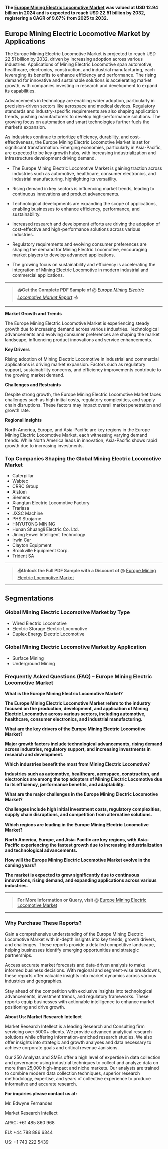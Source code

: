 <p><strong>The <a href="https://www.marketresearchintellect.com/download-sample/?rid=1063755&amp;utm_source=Pulse-April-Europe&amp;utm_medium=852">Europe Mining Electric Locomotive Market</a> was valued at USD 12.94 billion in 2024 and is expected to reach USD 22.51 billion by 2032, registering a CAGR of 9.67% from 2025 to 2032.</strong></p><h2>Europe Mining Electric Locomotive Market by Applications&nbsp;</h2><p><p>The Europe Mining Electric Locomotive Market is projected to reach USD 22.51 billion by 2032, driven by increasing adoption across various industries. Applications of Mining Electric Locomotive span automotive, healthcare, electronics, construction, and industrial manufacturing, each leveraging its benefits to enhance efficiency and performance. The rising demand for innovative and sustainable solutions is accelerating market growth, with companies investing in research and development to expand its capabilities.</p><p>Advancements in technology are enabling wider adoption, particularly in precision-driven sectors like aerospace and medical devices. Regulatory standards and industry-specific requirements are also shaping application trends, pushing manufacturers to develop high-performance solutions. The growing focus on automation and smart technologies further fuels the market&rsquo;s expansion.</p><p>As industries continue to prioritize efficiency, durability, and cost-effectiveness, the Europe Mining Electric Locomotive Market is set for significant transformation. Emerging economies, particularly in Asia-Pacific, are expected to be key growth hubs, with increasing industrialization and infrastructure development driving demand.</p></p><ul><li><p>The Europe Mining Electric Locomotive Market is gaining traction across industries such as automotive, healthcare, consumer electronics, and industrial manufacturing, highlighting its versatility.</p></li><li><p>Rising demand in key sectors is influencing market trends, leading to continuous innovations and product advancements.</p></li><li><p>Technological developments are expanding the scope of applications, enabling businesses to enhance efficiency, performance, and sustainability.</p></li><li><p>Increased research and development efforts are driving the adoption of cost-effective and high-performance solutions across various industries.</p></li><li><p>Regulatory requirements and evolving consumer preferences are shaping the demand for Mining Electric Locomotive, encouraging market players to develop advanced applications.</p></li><li><p>The growing focus on sustainability and efficiency is accelerating the integration of Mining Electric Locomotive in modern industrial and commercial applications.</p></li></ul><hr /><blockquote><p><strong><span class="font-[700]">📥Get the Complete PDF Sample of @ </span></strong><em><span class="font-[700]"><a href="https://www.marketresearchintellect.com/download-sample/?rid=1063755&amp;utm_source=Pulse-April-Europe&amp;utm_medium=852" target="_blank" data-tracking-control-name="article-ssr-frontend-pulse_little-text-block" data-tracking-will-navigate="" data-test-link="">Europe Mining Electric Locomotive Market Report</a>&nbsp;📥</span></em></p></blockquote><hr /><p class="" data-start="77" data-end="360"><strong data-start="77" data-end="105">Market Growth and Trends</strong></p><p class="" data-start="77" data-end="360">The Europe Mining Electric Locomotive Market is experiencing steady growth due to increasing demand across various industries. Technological advancements and evolving consumer preferences are shaping the market landscape, influencing product innovations and service enhancements.</p><p class="" data-start="362" data-end="606"><strong data-start="362" data-end="377">Key Drivers</strong></p><p class="" data-start="362" data-end="606">Rising adoption of Mining Electric Locomotive in industrial and commercial applications is driving market expansion. Factors such as regulatory support, sustainability concerns, and efficiency improvements contribute to the growing market demand.</p><p class="" data-start="608" data-end="849"><strong data-start="608" data-end="637">Challenges and Restraints</strong></p><p class="" data-start="608" data-end="849">Despite strong growth, the Europe Mining Electric Locomotive Market faces challenges such as high initial costs, regulatory complexities, and supply chain disruptions. These factors may impact overall market penetration and growth rate.</p><p class="" data-start="851" data-end="1095"><strong data-start="851" data-end="872">Regional Insights</strong></p><p class="" data-start="851" data-end="1095">North America, Europe, and Asia-Pacific are key regions in the Europe Mining Electric Locomotive Market, each witnessing varying demand trends. While North America leads in innovation, Asia-Pacific shows rapid growth due to increasing investments.</p><p><h3>Top Companies Shaping the Global Mining Electric Locomotive Market </h3><ul><li>Caterpillar</li><li>Wabtec</li><li>CRRC Group</li><li>Alstom</li><li>Siemens</li><li>Xiangtan Electric Locomotive Factory</li><li>Trariasa</li><li>JXSC Machine</li><li>PHS Strojarne</li><li>HNYUTONG MINING</li><li>Hunan Shuangli Electric Co. Ltd.</li><li>Jining Enwei Intelligent Technology</li><li>Irwin Car</li><li>Clayton Equipment</li><li>Brookville Equipment Corp.</li><li>Trident SA</li></ul></p><hr /><blockquote><p><strong>📥Unlock the Full PDF Sample with a Discount of @</strong> <a href="https://www.marketresearchintellect.com/ask-for-discount/?rid=1063755&amp;utm_source=Pulse-April-Europe&amp;utm_medium=852">Europe Mining Electric Locomotive Market</a></p></blockquote><hr /><p><h2>Segmentations</h2><h3>Global Mining Electric Locomotive Market by Type</h3><ul><li>Wired Electric Locomotive</li><li>Electric Storage Electric Locomotive</li><li>Duplex Energy Electric Locomotive</li></ul><h3>Global Mining Electric Locomotive Market by Application</h3><ul><li>Surface Mining</li><li>Underground Mining</li></ul></p><h3><strong>Frequently Asked Questions (FAQ) &ndash; Europe Mining Electric Locomotive Market</strong></h3><p><strong>What is the Europe Mining Electric Locomotive Market?</strong></p><p><strong>The Europe Mining Electric Locomotive Market refers to the industry focused on the production, development, and application of Mining Electric Locomotive across various sectors, including automotive, healthcare, consumer electronics, and industrial manufacturing.</strong></p><p><strong>What are the key drivers of the Europe Mining Electric Locomotive Market?</strong></p><p><strong>Major growth factors include technological advancements, rising demand across industries, regulatory support, and increasing investments in research and development.</strong></p><p><strong>Which industries benefit the most from Mining Electric Locomotive?</strong></p><p><strong>Industries such as automotive, healthcare, aerospace, construction, and electronics are among the top adopters of Mining Electric Locomotive due to its efficiency, performance benefits, and adaptability.</strong></p><p><strong>What are the major challenges in the Europe Mining Electric Locomotive Market?</strong></p><p><strong>Challenges include high initial investment costs, regulatory complexities, supply chain disruptions, and competition from alternative solutions.</strong></p><p><strong>Which regions are leading in the Europe Mining Electric Locomotive Market?</strong></p><p><strong>North America, Europe, and Asia-Pacific are key regions, with Asia-Pacific experiencing the fastest growth due to increasing industrialization and technological advancements.</strong></p><p><strong>How will the Europe Mining Electric Locomotive Market evolve in the coming years?</strong></p><p><strong>The market is expected to grow significantly due to continuous innovations, rising demand, and expanding applications across various industries.</strong></p><hr /><blockquote><p><span class="font-[700]"><strong>For More Information or Query, visit&nbsp;@</strong>&nbsp;</span><span class="font-[700]"><a href="https://www.marketresearchintellect.com/product/mining-electric-locomotive-market/?utm_source=Linkedin&utm_medium=852" target="_blank" data-tracking-control-name="article-ssr-frontend-pulse_little-text-block" data-tracking-will-navigate="" data-test-link="">Europe Mining Electric Locomotive Market</a></span></p></blockquote><hr /><h3><strong data-start="0" data-end="31">Why Purchase These Reports?</strong></h3><p class="" data-start="35" data-end="297">Gain a comprehensive understanding of the Europe Mining Electric Locomotive Market with in-depth insights into key trends, growth drivers, and challenges. These reports provide a detailed competitive landscape, helping businesses identify emerging opportunities and strategic partnerships.</p><p class="" data-start="299" data-end="540">Access accurate market forecasts and data-driven analysis to make informed business decisions. With regional and segment-wise breakdowns, these reports offer valuable insights into market dynamics across various industries and geographies.</p><p class="" data-start="542" data-end="784">Stay ahead of the competition with exclusive insights into technological advancements, investment trends, and regulatory frameworks. These reports equip businesses with actionable intelligence to enhance market positioning and drive growth.</p><p><strong><span class="font-[700]">About Us: Market Research Intellect</span></strong></p><p><span class="">Market Research Intellect is a leading Research and Consulting firm servicing over 5000+ clients. We provide advanced analytical research solutions while offering information-enriched research studies.&nbsp;</span>We also offer insights into strategic and growth analyses and data necessary to achieve corporate goals and critical revenue Janisions.</p><p><span class="">Our 250 Analysts and SMEs offer a high level of expertise in data collection and governance using industrial techniques to collect and analyze data on more than 25,000 high-impact and niche markets. Our analysts are trained to combine modern data collection techniques, superior research methodology, expertise, and years of collective experience to produce informative and accurate research.</span></p><p><strong>For inquiries please contact us at:</strong></p><p>Mr. Edwyne Fernandes</p><p>Market Research Intellect</p><p>APAC: +61 485 860 968</p><p>EU: +44 788 886 6344</p><p>US: +1 743 222 5439</p>